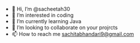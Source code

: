 - 👋 Hi, I’m @sacheetah30
- 👀 I’m interested in coding
- 🌱 I’m currently learning Java
- 💞️ I’m looking to collaborate on your projrcts
- 📫 How to reach me sachitabhandari9@gmail.com

<!---
sacheetah30/sacheetah30 is a ✨ special ✨ repository because its `README.md` (this file) appears on your GitHub profile.
You can click the Preview link to take a look at your changes.
--->
